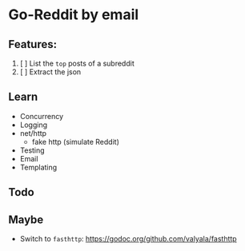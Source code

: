 # Go-Reddit by email

## Features:

1. [ ] List the `top` posts of a subreddit
1. [ ] Extract the json

## Learn

* Concurrency
* Logging
* net/http
    * fake http (simulate Reddit)
* Testing
* Email
* Templating


## Todo



## Maybe

* Switch to `fasthttp`: https://godoc.org/github.com/valyala/fasthttp

